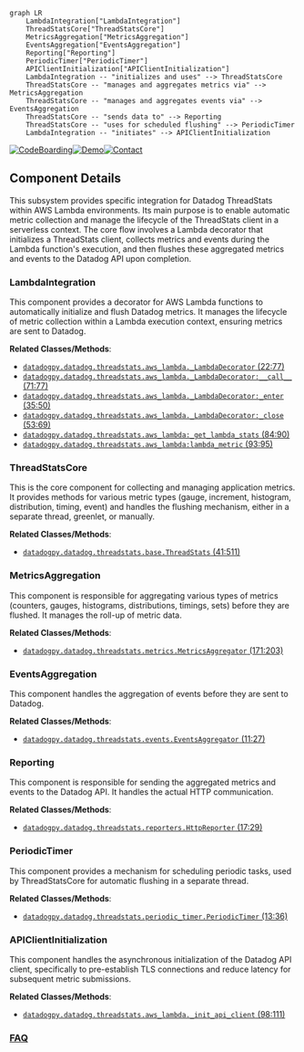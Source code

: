 ```mermaid
graph LR
    LambdaIntegration["LambdaIntegration"]
    ThreadStatsCore["ThreadStatsCore"]
    MetricsAggregation["MetricsAggregation"]
    EventsAggregation["EventsAggregation"]
    Reporting["Reporting"]
    PeriodicTimer["PeriodicTimer"]
    APIClientInitialization["APIClientInitialization"]
    LambdaIntegration -- "initializes and uses" --> ThreadStatsCore
    ThreadStatsCore -- "manages and aggregates metrics via" --> MetricsAggregation
    ThreadStatsCore -- "manages and aggregates events via" --> EventsAggregation
    ThreadStatsCore -- "sends data to" --> Reporting
    ThreadStatsCore -- "uses for scheduled flushing" --> PeriodicTimer
    LambdaIntegration -- "initiates" --> APIClientInitialization
```
[![CodeBoarding](https://img.shields.io/badge/Generated%20by-CodeBoarding-9cf?style=flat-square)](https://github.com/CodeBoarding/GeneratedOnBoardings)[![Demo](https://img.shields.io/badge/Try%20our-Demo-blue?style=flat-square)](https://www.codeboarding.org/demo)[![Contact](https://img.shields.io/badge/Contact%20us%20-%20contact@codeboarding.org-lightgrey?style=flat-square)](mailto:contact@codeboarding.org)

## Component Details

This subsystem provides specific integration for Datadog ThreadStats within AWS Lambda environments. Its main purpose is to enable automatic metric collection and manage the lifecycle of the ThreadStats client in a serverless context. The core flow involves a Lambda decorator that initializes a ThreadStats client, collects metrics and events during the Lambda function's execution, and then flushes these aggregated metrics and events to the Datadog API upon completion.

### LambdaIntegration
This component provides a decorator for AWS Lambda functions to automatically initialize and flush Datadog metrics. It manages the lifecycle of metric collection within a Lambda execution context, ensuring metrics are sent to Datadog.


**Related Classes/Methods**:

- <a href="https://github.com/DataDog/datadogpy/blob/master/datadog/threadstats/aws_lambda.py#L22-L77" target="_blank" rel="noopener noreferrer">`datadogpy.datadog.threadstats.aws_lambda._LambdaDecorator` (22:77)</a>
- <a href="https://github.com/DataDog/datadogpy/blob/master/datadog/threadstats/aws_lambda.py#L71-L77" target="_blank" rel="noopener noreferrer">`datadogpy.datadog.threadstats.aws_lambda._LambdaDecorator:__call__` (71:77)</a>
- <a href="https://github.com/DataDog/datadogpy/blob/master/datadog/threadstats/aws_lambda.py#L35-L50" target="_blank" rel="noopener noreferrer">`datadogpy.datadog.threadstats.aws_lambda._LambdaDecorator:_enter` (35:50)</a>
- <a href="https://github.com/DataDog/datadogpy/blob/master/datadog/threadstats/aws_lambda.py#L53-L69" target="_blank" rel="noopener noreferrer">`datadogpy.datadog.threadstats.aws_lambda._LambdaDecorator:_close` (53:69)</a>
- <a href="https://github.com/DataDog/datadogpy/blob/master/datadog/threadstats/aws_lambda.py#L84-L90" target="_blank" rel="noopener noreferrer">`datadogpy.datadog.threadstats.aws_lambda:_get_lambda_stats` (84:90)</a>
- <a href="https://github.com/DataDog/datadogpy/blob/master/datadog/threadstats/aws_lambda.py#L93-L95" target="_blank" rel="noopener noreferrer">`datadogpy.datadog.threadstats.aws_lambda:lambda_metric` (93:95)</a>


### ThreadStatsCore
This is the core component for collecting and managing application metrics. It provides methods for various metric types (gauge, increment, histogram, distribution, timing, event) and handles the flushing mechanism, either in a separate thread, greenlet, or manually.


**Related Classes/Methods**:

- <a href="https://github.com/DataDog/datadogpy/blob/master/datadog/threadstats/base.py#L41-L511" target="_blank" rel="noopener noreferrer">`datadogpy.datadog.threadstats.base.ThreadStats` (41:511)</a>


### MetricsAggregation
This component is responsible for aggregating various types of metrics (counters, gauges, histograms, distributions, timings, sets) before they are flushed. It manages the roll-up of metric data.


**Related Classes/Methods**:

- <a href="https://github.com/DataDog/datadogpy/blob/master/datadog/threadstats/metrics.py#L171-L203" target="_blank" rel="noopener noreferrer">`datadogpy.datadog.threadstats.metrics.MetricsAggregator` (171:203)</a>


### EventsAggregation
This component handles the aggregation of events before they are sent to Datadog.


**Related Classes/Methods**:

- <a href="https://github.com/DataDog/datadogpy/blob/master/datadog/threadstats/events.py#L11-L27" target="_blank" rel="noopener noreferrer">`datadogpy.datadog.threadstats.events.EventsAggregator` (11:27)</a>


### Reporting
This component is responsible for sending the aggregated metrics and events to the Datadog API. It handles the actual HTTP communication.


**Related Classes/Methods**:

- <a href="https://github.com/DataDog/datadogpy/blob/master/datadog/threadstats/reporters.py#L17-L29" target="_blank" rel="noopener noreferrer">`datadogpy.datadog.threadstats.reporters.HttpReporter` (17:29)</a>


### PeriodicTimer
This component provides a mechanism for scheduling periodic tasks, used by ThreadStatsCore for automatic flushing in a separate thread.


**Related Classes/Methods**:

- <a href="https://github.com/DataDog/datadogpy/blob/master/datadog/threadstats/periodic_timer.py#L13-L36" target="_blank" rel="noopener noreferrer">`datadogpy.datadog.threadstats.periodic_timer.PeriodicTimer` (13:36)</a>


### APIClientInitialization
This component handles the asynchronous initialization of the Datadog API client, specifically to pre-establish TLS connections and reduce latency for subsequent metric submissions.


**Related Classes/Methods**:

- <a href="https://github.com/DataDog/datadogpy/blob/master/datadog/threadstats/aws_lambda.py#L98-L111" target="_blank" rel="noopener noreferrer">`datadogpy.datadog.threadstats.aws_lambda._init_api_client` (98:111)</a>




### [FAQ](https://github.com/CodeBoarding/GeneratedOnBoardings/tree/main?tab=readme-ov-file#faq)